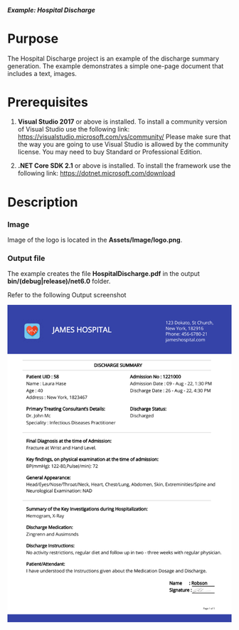 ##### Example: Hospital Discharge

# Purpose
The Hospital Discharge project is an example of the discharge summary generation. The example demonstrates a simple one-page document that includes a text, images.


# Prerequisites
1) **Visual Studio 2017** or above is installed.
   To install a community version of Visual Studio use the following link: https://visualstudio.microsoft.com/vs/community/
   Please make sure that the way you are going to use Visual Studio is allowed by the community license. You may need to buy Standard or Professional Edition.

2) **.NET Core SDK 2.1** or above is installed.
   To install the framework use the following link: https://dotnet.microsoft.com/download

# Description

### Image
Image of the logo is located in the **Assets/Image/logo.png**.

### Output file
The example creates the file **HospitalDischarge.pdf** in the output **bin/(debug|release)/net6.0** folder.

Refer to the following Output screenshot 

![Output image1](https://github.com/SyncfusionExamples/PDF-real-time-Examples/blob/master/HospitalDischarge/HospitalDischarge/Results/HospitalDischargeImage.png)
